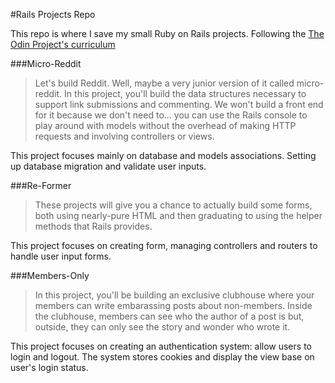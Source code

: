 #Rails Projects Repo

This repo is where I save my small Ruby on Rails projects. Following the [The Odin Project's curriculum ](http://www.theodinproject.com/ruby-on-rails)

###Micro-Reddit

>Let's build Reddit. Well, maybe a very junior version of it called micro-reddit. In this project, you'll build the data structures necessary to support link submissions and commenting. We won't build a front end for it because we don't need to... you can use the Rails console to play around with models without the overhead of making HTTP requests and involving controllers or views.

This project focuses mainly on database and models associations. Setting up database migration and validate user inputs.


###Re-Former

>These projects will give you a chance to actually build some forms, both using nearly-pure HTML and then graduating to using the helper methods that Rails provides.

This project focuses on creating form, managing controllers and routers to handle user input forms.


###Members-Only

>In this project, you'll be building an exclusive clubhouse where your members can write embarassing posts about non-members. Inside the clubhouse, members can see who the author of a post is but, outside, they can only see the story and wonder who wrote it.

This project focuses on creating an authentication system: allow users to login and logout. The system stores cookies and display the view base on user's login status.






